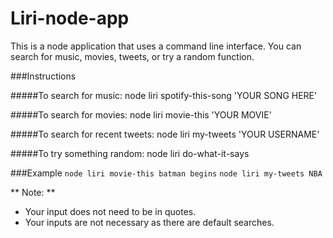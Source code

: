 # Liri-node-app

This is a node application that uses a command line interface.
You can search for music, movies, tweets, or try a random function.

###Instructions

#####To search for music:
node liri spotify-this-song 'YOUR SONG HERE'

#####To search for movies:
 node liri movie-this 'YOUR MOVIE'

#####To search for recent tweets:
 node liri my-tweets 'YOUR USERNAME'

#####To try something random:
 node liri do-what-it-says

###Example
```node liri movie-this batman begins```
```node liri my-tweets NBA```


** Note: **
- Your input does not need to be in quotes.
- Your inputs are not necessary as there are default searches.
